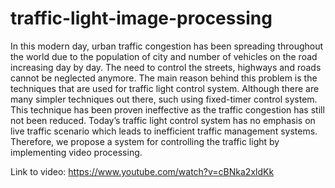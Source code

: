 # traffic-light-image-processing
In this modern day, urban traffic congestion has been spreading throughout the world due to the population of city and number of vehicles on the road increasing day by day. The need to control the streets, highways and roads cannot be neglected anymore. The main reason behind this problem is the techniques that are used for traffic light control system. Although there are many simpler techniques out there, such using fixed-timer control system. This technique has been proven ineffective as the traffic congestion has still not been reduced. Today’s traffic light control system has no emphasis on live traffic scenario which leads to inefficient traffic management systems. Therefore, we propose a system for controlling the traffic light by implementing video processing.

Link to video: https://www.youtube.com/watch?v=cBNka2xldKk

